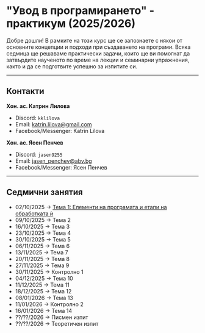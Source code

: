 # "Увод в програмирането" - практикум (2025/2026)

Добре дошли! В рамките на този курс ще се запознаете с някои от основните концепции и подходи при създаването на програми. Всяка седмица ще решаваме практически задачи, които ще ви помогнат да затвърдите наученото по време на лекции и семинарни упражнения, както и да се подготвите успешно за изпитите си.

---

## Контакти

**Хон. ас. Катрин Лилова**

- Discord: `kklilova`
- Email: [katrin.lilova@gmail.com](mailto:katrin.lilova@gmail.com)
- Facebook/Messenger: Katrin Lilova

**Хон. ас. Ясен Пенчев**

- Discord: `jasen9255`
- Email: [jasen_penchev@abv.bg](mailto:jasen_penchev@abv.bg)
- Facebook/Messenger: Ясен Пенчев

---

## Седмични занятия

- 02/10/2025 → [Тема 1: Елементи на програмата и етапи на обработката ѝ](week_01/)
- 09/10/2025 → Тема 2
- 16/10/2025 → Тема 3
- 23/10/2025 → Тема 4
- 30/10/2025 → Тема 5
- 06/11/2025 → Тема 6
- 13/11/2025 → Тема 7
- 20/11/2025 → Тема 8
- 27/11/2025 → Тема 9
- 30/11/2025 → Контролно 1
- 04/12/2025 → Тема 10
- 11/12/2025 → Тема 11
- 18/12/2025 → Тема 12
- 08/01/2026 → Тема 13
- 11/01/2026 → Контролно 2
- 16/01/2026 → Тема 14
- ??/??/2026 → Писмен изпит
- ??/??/2026 → Теоретичен изпит